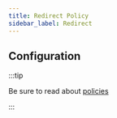 ```yaml
---
title: Redirect Policy
sidebar_label: Redirect
---
```


<!-- Description goes here-->

## Configuration

:::tip

Be sure to read about [policies](/docs/policies)

:::

<PolicyConfig id="redirect-response-inbound" />
